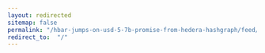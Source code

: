 ```yaml
---
layout: redirected
sitemap: false
permalink: "/hbar-jumps-on-usd-5-7b-promise-from-hedera-hashgraph/feed/"
redirect_to:  "/"
---
```

